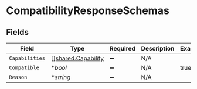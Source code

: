 # CompatibilityResponseSchemas


## Fields

| Field                                                           | Type                                                            | Required                                                        | Description                                                     | Example                                                         |
| --------------------------------------------------------------- | --------------------------------------------------------------- | --------------------------------------------------------------- | --------------------------------------------------------------- | --------------------------------------------------------------- |
| `Capabilities`                                                  | [][shared.Capability](../../../pkg/models/shared/capability.md) | :heavy_minus_sign:                                              | N/A                                                             |                                                                 |
| `Compatible`                                                    | **bool*                                                         | :heavy_minus_sign:                                              | N/A                                                             | true                                                            |
| `Reason`                                                        | **string*                                                       | :heavy_minus_sign:                                              | N/A                                                             |                                                                 |